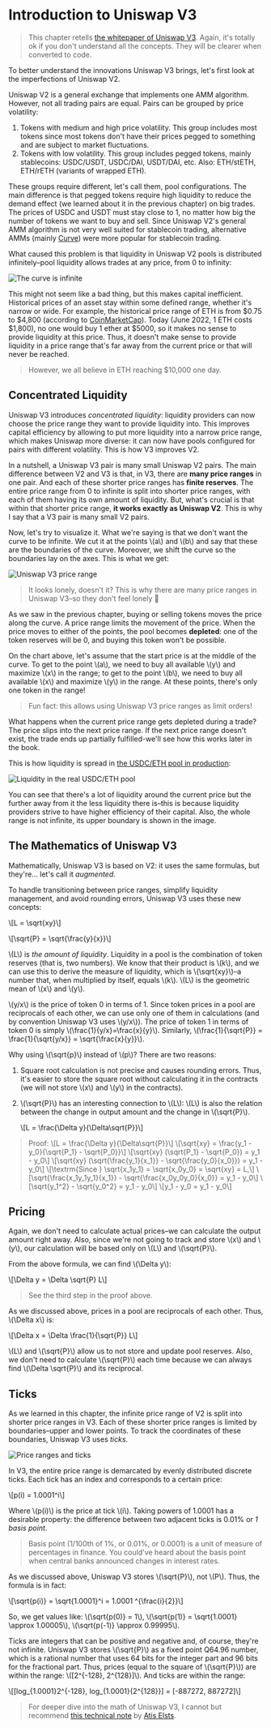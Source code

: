# Introduction to Uniswap V3

> This chapter retells [the whitepaper of Uniswap V3](https://uniswap.org/whitepaper-v3.pdf). Again, it's totally ok if you don't understand all the concepts. They will be clearer when converted to code.

To better understand the innovations Uniswap V3 brings, let's first look at the imperfections of Uniswap V2.

Uniswap V2 is a general exchange that implements one AMM algorithm. However, not all trading pairs are equal.  Pairs can be grouped by price volatility:

1. Tokens with medium and high price volatility. This group includes most tokens since most tokens don't have their prices pegged to something and are subject to market fluctuations.
1. Tokens with low volatility. This group includes pegged tokens, mainly stablecoins: USDC/USDT, USDC/DAI, USDT/DAI, etc.  Also: ETH/stETH, ETH/rETH (variants of wrapped ETH).

These groups require different, let's call them, pool configurations. The main difference is that pegged tokens require high liquidity to reduce the demand effect (we learned about it in the previous chapter) on big trades. The prices of USDC and USDT must stay close to 1, no matter how big the number of tokens we want to buy and sell. Since Uniswap V2's general AMM algorithm is not very well suited for stablecoin trading, alternative AMMs (mainly [Curve](https://curve.fi)) were more popular for stablecoin trading.

What caused this problem is that liquidity in Uniswap V2 pools is distributed infinitely–pool liquidity allows trades at any price, from 0 to infinity:

![The curve is infinite](images/curve_infinite.png)

This might not seem like a bad thing, but this makes capital inefficient. Historical prices of an asset stay within some defined range, whether it's narrow or wide. For example, the historical price range of ETH is from $0.75 to $4,800 (according to [CoinMarketCap](https://coinmarketcap.com/currencies/ethereum/)). Today (June 2022, 1 ETH costs $1,800), no one would buy 1 ether at $5000, so it makes no sense to provide liquidity at this price. Thus, it doesn't make sense to provide liquidity in a price range that's far away from the current price or that will never be reached.

> However, we all believe in ETH reaching $10,000 one day.

## Concentrated Liquidity

Uniswap V3 introduces *concentrated liquidity*: liquidity providers can now choose the price range they want to provide liquidity into. This improves capital efficiency by allowing to put more liquidity into a narrow price range, which makes Uniswap more diverse: it can now have pools configured for pairs with different volatility. This is how V3 improves V2.

In a nutshell, a Uniswap V3 pair is many small Uniswap V2 pairs. The main difference between V2 and V3 is that, in V3, there are **many price ranges** in one pair. And each of these shorter price ranges has **finite reserves**. The entire price range from 0 to infinite is split into shorter price ranges, with each of them having its own amount of liquidity. But, what's crucial is that within that shorter price range, **it works exactly as Uniswap V2**. This is why I say that a V3 pair is many small V2 pairs.

Now, let's try to visualize it. What we're saying is that we don't want the curve to be infinite. We cut it at the points \\(a\\) and \\(b\\) and say that these are the boundaries of the curve. Moreover, we shift the curve so the boundaries lay on the axes. This is what we get:

![Uniswap V3 price range](images/curve_finite.png)

> It looks lonely, doesn't it? This is why there are many price ranges in Uniswap V3–so they don't feel lonely 🙂

As we saw in the previous chapter, buying or selling tokens moves the price along the curve. A price range limits the movement of the price. When the price moves to either of the points, the pool becomes **depleted**: one of the token reserves will be 0, and buying this token won't be possible.

On the chart above, let's assume that the start price is at the middle of the curve. To get to the point \\(a\\), we need to buy all available \\(y\\) and maximize \\(x\\) in the range; to get to the point \\(b\\), we need to buy all available \\(x\\) and maximize \\(y\\) in the range. At these points, there's only one token in the range!

> Fun fact: this allows using Uniswap V3 price ranges as limit orders!

What happens when the current price range gets depleted during a trade? The price slips into the next price range. If the next price range doesn't exist, the trade ends up partially fulfilled-we'll see how this works later in the book.

This is how liquidity is spread in [the USDC/ETH pool in production](https://info.uniswap.org/#/pools/0x8ad599c3a0ff1de082011efddc58f1908eb6e6d8):

![Liquidity in the real USDC/ETH pool](images/usdceth_liquidity.png)

You can see that there's a lot of liquidity around the current price but the further away from it the less liquidity there is–this is because liquidity providers strive to have higher efficiency of their capital. Also, the whole range is not infinite, its upper boundary is shown in the image.

## The Mathematics of Uniswap V3

Mathematically, Uniswap V3 is based on V2: it uses the same formulas, but they're... let's call it *augmented*.

To handle transitioning between price ranges, simplify liquidity management, and avoid rounding errors, Uniswap V3 uses these new concepts:

\\[L = \sqrt{xy}\\]

\\[\sqrt{P} = \sqrt{\frac{y}{x}}\\]

\\(L\\) is *the amount of liquidity*. Liquidity in a pool is the combination of token reserves (that is, two numbers). We know that their product is \\(k\\), and we can use this to derive the measure of liquidity, which is \\(\sqrt{xy}\\)–a number that, when multiplied by itself, equals \\(k\\). \\(L\\) is the geometric mean of \\(x\\) and \\(y\\).

\\(y/x\\) is the price of token 0 in terms of 1. Since token prices in a pool are reciprocals of each other, we can use only one of them in calculations (and by convention Uniswap V3 uses \\(y/x\\)). The price of token 1 in terms of token 0 is simply \\(\frac{1}{y/x}=\frac{x}{y}\\). Similarly, \\(\frac{1}{\sqrt{P}} = \frac{1}{\sqrt{y/x}} = \sqrt{\frac{x}{y}}\\).

Why using \\(\sqrt{p}\\) instead of \\(p\\)? There are two reasons:

1. Square root calculation is not precise and causes rounding errors. Thus, it's easier to store the square root without calculating it in the contracts (we will not store \\(x\\) and \\(y\\) in the contracts).
1. \\(\sqrt{P}\\) has an interesting connection to \\(L\\): \\(L\\) is also the relation between the change in output amount and the change in \\(\sqrt{P}\\).

    \\[L = \frac{\Delta y}{\Delta\sqrt{P}}\\]

> Proof:
\\[L = \frac{\Delta y}{\Delta\sqrt{P}}\\]
\\[\sqrt{xy} = \frac{y_1 - y_0}{\sqrt{P_1} - \sqrt{P_0}}\\]
\\[\sqrt{xy} (\sqrt{P_1} - \sqrt{P_0}) = y_1 - y_0\\]
\\[\sqrt{xy} (\sqrt{\frac{y_1}{x_1}} - \sqrt{\frac{y_0}{x_0}}) = y_1 - y_0\\]
\\[\textrm{Since } \sqrt{x_1y_1} = \sqrt{x_0y_0} = \sqrt{xy} = L,\\]
\\[\sqrt{\frac{x_1y_1y_1}{x_1}} - \sqrt{\frac{x_0y_0y_0}{x_0}} = y_1 - y_0\\]
\\[\sqrt{y_1^2} - \sqrt{y_0^2} = y_1 - y_0\\]
\\[y_1 - y_0 = y_1 - y_0\\]

## Pricing

Again, we don't need to calculate actual prices–we can calculate the output amount right away. Also, since we're not going to track and store \\(x\\) and \\(y\\), our calculation will be based only on \\(L\\) and \\(\sqrt{P}\\).

From the above formula, we can find \\(\Delta y\\):

\\[\Delta y = \Delta \sqrt{P} L\\]

> See the third step in the proof above.

As we discussed above, prices in a pool are reciprocals of each other. Thus, \\(\Delta x\\) is:

\\[\Delta x = \Delta \frac{1}{\sqrt{P}} L\\]

\\(L\\) and \\(\sqrt{P}\\) allow us to not store and update pool reserves. Also, we don't need to calculate \\(\sqrt{P}\\) each time because we can always find \\(\Delta \sqrt{P}\\) and its reciprocal.

## Ticks

As we learned in this chapter, the infinite price range of V2 is split into shorter price ranges in V3. Each of these shorter price ranges is limited by boundaries–upper and lower points. To track the coordinates of these boundaries, Uniswap V3 uses *ticks*.

![Price ranges and ticks](images/ticks_and_ranges.png)

In V3, the entire price range is demarcated by evenly distributed discrete ticks. Each tick has an index and corresponds to a certain price:

\\[p(i) = 1.0001^i\\]

Where \\(p(i)\\) is the price at tick \\(i\\). Taking powers of 1.0001 has a desirable property: the difference between two adjacent ticks is 0.01% or *1 basis point*.

> Basis point (1/100th of 1%, or 0.01%, or 0.0001) is a unit of measure of percentages in finance. You could've heard about the basis point when central banks announced changes in interest rates.

As we discussed above, Uniswap V3 stores \\(\sqrt{P}\\), not \\(P\\). Thus, the formula is in fact:

\\[\sqrt{p(i)} = \sqrt{1.0001}^i = 1.0001 ^{\frac{i}{2}}\\]

So, we get values like: \\(\sqrt{p(0)} = 1\\), \\(\sqrt{p(1)} = \sqrt{1.0001} \approx 1.00005\\), \\(\sqrt{p(-1)} \approx 0.99995\\).

Ticks are integers that can be positive and negative and, of course, they're not infinite. Uniswap V3 stores \\(\sqrt{P}\\) as a fixed point Q64.96 number, which is a rational number that uses 64 bits for the integer part and 96 bits for the fractional part. Thus, prices (equal to the square of \\(\sqrt{P}\\)) are within the range: \\([2^{-128}, 2^{128}]\\). And ticks are within the range:

\\[[log_{1.0001}2^{-128}, log_{1.0001}{2^{128}}] = [-887272, 887272]\\]

> For deeper dive into the math of Uniswap V3, I cannot but recommend [this technical note](https://atiselsts.github.io/pdfs/uniswap-v3-liquidity-math.pdf) by [Atis Elsts](https://twitter.com/atiselsts).
